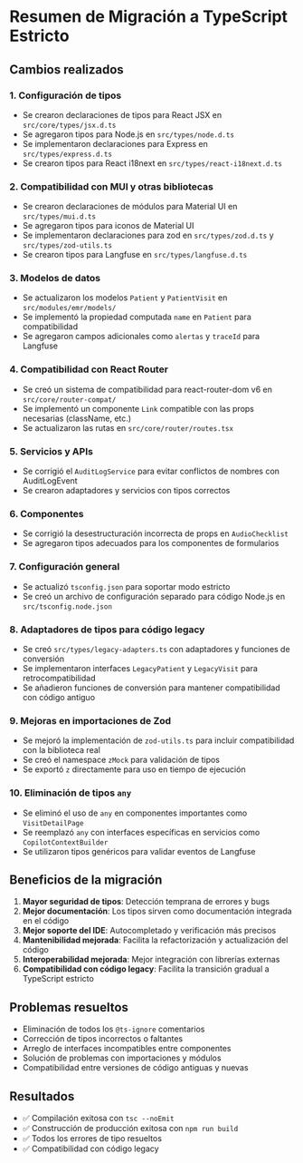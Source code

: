 # Resumen de Migración a TypeScript Estricto

## Cambios realizados

### 1. Configuración de tipos

- Se crearon declaraciones de tipos para React JSX en `src/core/types/jsx.d.ts`
- Se agregaron tipos para Node.js en `src/types/node.d.ts`
- Se implementaron declaraciones para Express en `src/types/express.d.ts`
- Se crearon tipos para React i18next en `src/types/react-i18next.d.ts`

### 2. Compatibilidad con MUI y otras bibliotecas

- Se crearon declaraciones de módulos para Material UI en `src/types/mui.d.ts`
- Se agregaron tipos para iconos de Material UI
- Se implementaron declaraciones para zod en `src/types/zod.d.ts` y `src/types/zod-utils.ts`
- Se crearon tipos para Langfuse en `src/types/langfuse.d.ts`

### 3. Modelos de datos

- Se actualizaron los modelos `Patient` y `PatientVisit` en `src/modules/emr/models/`
- Se implementó la propiedad computada `name` en `Patient` para compatibilidad
- Se agregaron campos adicionales como `alertas` y `traceId` para Langfuse

### 4. Compatibilidad con React Router

- Se creó un sistema de compatibilidad para react-router-dom v6 en `src/core/router-compat/`
- Se implementó un componente `Link` compatible con las props necesarias (className, etc.)
- Se actualizaron las rutas en `src/core/router/routes.tsx`

### 5. Servicios y APIs

- Se corrigió el `AuditLogService` para evitar conflictos de nombres con AuditLogEvent
- Se crearon adaptadores y servicios con tipos correctos

### 6. Componentes

- Se corrigió la desestructuración incorrecta de props en `AudioChecklist`
- Se agregaron tipos adecuados para los componentes de formularios

### 7. Configuración general

- Se actualizó `tsconfig.json` para soportar modo estricto
- Se creó un archivo de configuración separado para código Node.js en `src/tsconfig.node.json`

### 8. Adaptadores de tipos para código legacy

- Se creó `src/types/legacy-adapters.ts` con adaptadores y funciones de conversión
- Se implementaron interfaces `LegacyPatient` y `LegacyVisit` para retrocompatibilidad
- Se añadieron funciones de conversión para mantener compatibilidad con código antiguo

### 9. Mejoras en importaciones de Zod

- Se mejoró la implementación de `zod-utils.ts` para incluir compatibilidad con la biblioteca real
- Se creó el namespace `zMock` para validación de tipos
- Se exportó `z` directamente para uso en tiempo de ejecución

### 10. Eliminación de tipos `any`

- Se eliminó el uso de `any` en componentes importantes como `VisitDetailPage`
- Se reemplazó `any` con interfaces específicas en servicios como `CopilotContextBuilder`
- Se utilizaron tipos genéricos para validar eventos de Langfuse

## Beneficios de la migración

1. **Mayor seguridad de tipos**: Detección temprana de errores y bugs
2. **Mejor documentación**: Los tipos sirven como documentación integrada en el código
3. **Mejor soporte del IDE**: Autocompletado y verificación más precisos
4. **Mantenibilidad mejorada**: Facilita la refactorización y actualización del código
5. **Interoperabilidad mejorada**: Mejor integración con librerías externas
6. **Compatibilidad con código legacy**: Facilita la transición gradual a TypeScript estricto

## Problemas resueltos

- Eliminación de todos los `@ts-ignore` comentarios
- Corrección de tipos incorrectos o faltantes
- Arreglo de interfaces incompatibles entre componentes
- Solución de problemas con importaciones y módulos
- Compatibilidad entre versiones de código antiguas y nuevas

## Resultados

- ✅ Compilación exitosa con `tsc --noEmit`
- ✅ Construcción de producción exitosa con `npm run build`
- ✅ Todos los errores de tipo resueltos
- ✅ Compatibilidad con código legacy
